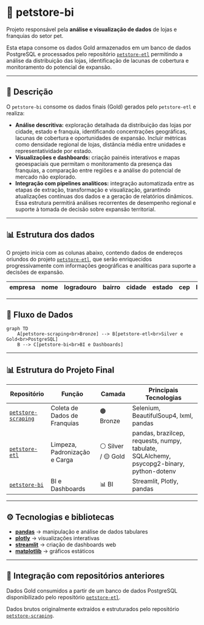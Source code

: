 # 🐾 petstore-bi

Projeto responsável pela **análise e visualização de dados** de lojas e franquias do setor pet.

Esta etapa consome os dados Gold armazenados em um banco de dados PostgreSQL e processados pelo repositório [`petstore-etl`](https://github.com/rafa-trindade/petstore-etl) permitindo a análise da distribuição das lojas, identificação de lacunas de cobertura e monitoramento do potencial de expansão.

---

## 📌 Descrição

O `petstore-bi` consome os dados finais (Gold) gerados pelo `petstore-etl` e realiza:

* **Análise descritiva:** exploração detalhada da distribuição das lojas por cidade, estado e franquia, identificando concentrações geográficas, lacunas de cobertura e oportunidades de expansão. Incluir métricas como densidade regional de lojas, distância média entre unidades e representatividade por estado.
* **Visualizações e dashboards:** criação painéis interativos e mapas geoespaciais que permitam o monitoramento da presença das franquias, a comparação entre regiões e a análise do potencial de mercado não explorado.
* **Integração com pipelines analíticos:** integração automatizada entre as etapas de extração, transformação e visualização, garantindo atualizações contínuas dos dados e a geração de relatórios dinâmicos. Essa estrutura permitirá análises recorrentes de desempenho regional e suporte à tomada de decisão sobre expansão territorial.

---

## 📊 Estrutura dos dados

O projeto inicia com as colunas abaixo, contendo dados  de endereços oriundos do projeto [`petstore-etl`](https://github.com/rafa-trindade/petstore-etl), que serão enriquecidos progressivamente com informações geográficas e analíticas para suporte a decisões de expansão.

| empresa | nome | logradouro | bairro | cidade | estado | cep | latitude | longitude |
| ------- | ---- | ---------- | ------ | ------ | ------ | --- | -------- | --------- |

---

## 🧩 Fluxo de Dados

```mermaid
graph TD
    A[petstore-scraping<br>Bronze] --> B[petstore-etl<br>Silver e Gold<br>PostgreSQL]
    B --> C[petstore-bi<br>BI e Dashboards]
```

---

## 📊 Estrutura do Projeto Final

| Repositório | Função | Camada | Principais Tecnologias |
| ----------------- | ----------------------------- | ------------------ | -------------------------------------- |
| [`petstore-scraping`](https://github.com/rafa-trindade/petstore-scraping) | Coleta de Dados de Franquias | 🟤 Bronze | Selenium, BeautifulSoup4, lxml, pandas |
| [`petstore-etl`](https://github.com/rafa-trindade/petstore-etl) | Limpeza, Padronização e Carga | ⚪ Silver / 🟡 Gold | pandas, brazilcep, requests, numpy, tabulate, SQLAlchemy, psycopg2-binary, python-dotenv |
| [`petstore-bi`](https://github.com/rafa-trindade/petstore-bi) | BI e Dashboards | 📊 BI | Streamlit, Plotly, pandas |

---

## ⚙️ Tecnologias e bibliotecas

* [**pandas**](https://pypi.org/project/pandas/) → manipulação e análise de dados tabulares
* [**plotly**](https://pypi.org/project/plotly/) → visualizações interativas
* [**streamlit**](https://pypi.org/project/streamlit/) → criação de dashboards web
* [**matplotlib**](https://pypi.org/project/matplotlib/) → gráficos estáticos

---

## 🔗 Integração com repositórios anteriores

Dados Gold consumidos a partir de um banco de dados PostgreSQL disponibilizado pelo repositório [`petstore-etl`](https://github.com/rafa-trindade/petstore-etl).

Dados brutos originalmente extraídos e estruturados pelo repositório [`petstore-scraping`](https://github.com/rafa-trindade/petstore-scraping).
